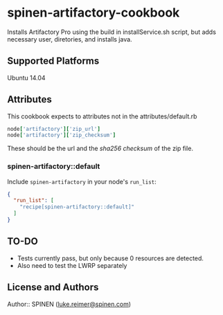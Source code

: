 # spinen-artifactory-cookbook

Installs Artifactory Pro using the build in installService.sh script, but adds necessary user, diretories, and installs java.

## Supported Platforms

Ubuntu 14.04

## Attributes

This cookbook expects to attributes not in the attributes/default.rb

```ruby
node['artifactory']['zip_url']
node['artifactory']['zip_checksum']
```

These should be the url and the _sha256_ _checksum_ of the zip file.

### spinen-artifactory::default

Include `spinen-artifactory` in your node's `run_list`:

```json
{
  "run_list": [
    "recipe[spinen-artifactory::default]"
  ]
}
```
## TO-DO

+ Tests currently pass, but only because 0 resources are detected. 
+ Also need to test the LWRP separately


## License and Authors

Author:: SPINEN (<luke.reimer@spinen.com>)
